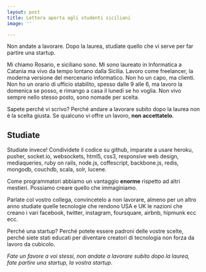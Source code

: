 ```yaml
---
layout: post
title: Lettera aperta agli studenti siciliani
image: ''

---
```


Non andate a lavorare. Dopo la laurea, studiate quello che vi serve per far partire una startup.

Mi chiamo Rosario, e siciliano sono. Mi sono laureato in Informatica a Catania ma vivo da tempo lontano dalla Sicilia.
Lavoro come freelancer, la moderna versione del mercenario informatico. Non ho un capo, ma clienti. Non ho un orario di ufficio
stabilito, spesso dalle 9 alle 6, ma lavoro la domenica se posso, e rimango a casa il lunedi se ho voglia. 
Non vivo sempre nello stesso posto, sono nomade per scelta.

Sapete perché vi scrivo? Perché andare a lavorare subito dopo la laurea non è la scelta giusta.
Se qualcuno vi offre un lavoro, **non accettatelo**.

Studiate
--------

Studiate invece! Condividete il codice su github, imparate a usare heroku, pusher, socket.io, websockets, html5, css3, responsive web design, mediaqueries, 
ruby on rails, node.js, coffescript, backbone.js, redis, mongodb, couchdb, scala, solr, lucene.

Come programmatori abbiamo un vantaggio **enorme** rispetto ad altri mestieri. Possiamo creare quello che immaginiamo.

Parlate col vostro collega, convincetelo a non lavorare, almeno per un altro anno studiate quelle 
tecnologie che rendono USA e UK le nazioni che creano i vari facebook, twitter, instagram, foursquare, airbnb,
hipmunk ecc ecc.

Perché una startup? Perché potete essere padroni delle vostre scelte, perché siete stati educati 
per diventare creatori di tecnologia non forza da lavoro da cubicolo.

_Fate un favore a voi stessi, non andate a lavorare subito dopo la laurea, fate partire una startup, la vostra startup_.

